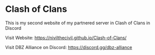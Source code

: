 # Clash of Clans
This is my second website of my partnered server in Clash of Clans in Discord

Visit Website: https://nivilthecivil.github.io/Clash-of-Clans/

Visit DBZ Alliance on Discord: https://discord.gg/dbz-alliance
